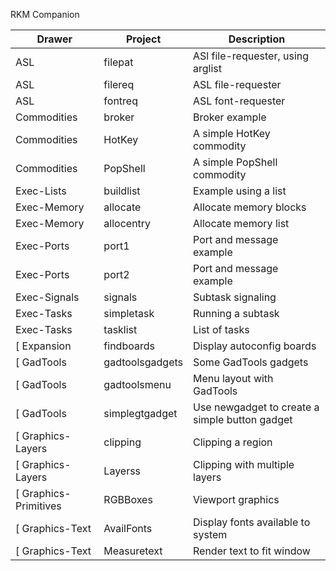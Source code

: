 RKM Companion

| Drawer              | Project         | Description
| ------------------- | --------------- | ----------------------------------
| ASL                 | filepat         | ASl file-requester, using arglist
| ASL                 | filereq         | ASL file-requester
| ASL                 | fontreq         | ASL font-requester
| Commodities         | broker          | Broker example
| Commodities         | HotKey          | A simple HotKey commodity
| Commodities         | PopShell        | A simple PopShell commodity
| Exec-Lists          | buildlist       | Example using a list
| Exec-Memory         | allocate        | Allocate memory blocks
| Exec-Memory         | allocentry      | Allocate memory list
| Exec-Ports          | port1           | Port and message example
| Exec-Ports          | port2           | Port and message example
| Exec-Signals        | signals         | Subtask signaling
| Exec-Tasks          | simpletask      | Running a subtask
| Exec-Tasks          | tasklist        | List of tasks
[ Expansion           | findboards      | Display autoconfig boards
[ GadTools            | gadtoolsgadgets | Some GadTools gadgets
[ GadTools            | gadtoolsmenu    | Menu layout with GadTools
[ GadTools            | simplegtgadget  | Use newgadget to create a simple button gadget
[ Graphics-Layers     | clipping        | Clipping a region
[ Graphics-Layers     | Layerss         | Clipping with multiple layers
[ Graphics-Primitives | RGBBoxes        | Viewport graphics
[ Graphics-Text       | AvailFonts      | Display fonts available to system
[ Graphics-Text       | Measuretext     | Render text to fit window
